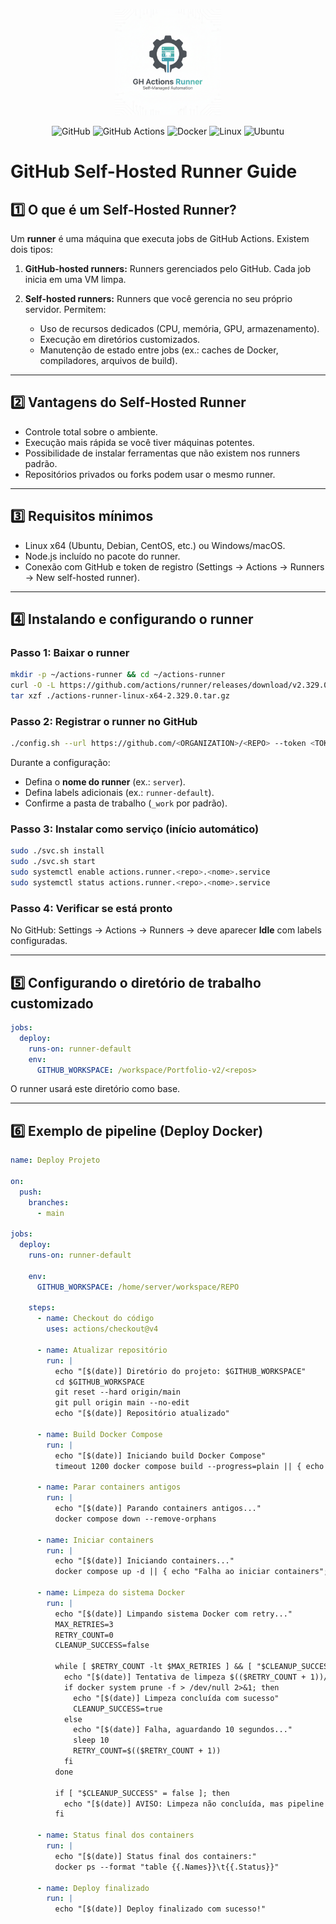 <p align="center">
  <img src="/Gemini_Generated_Image_86ne9786ne9786ne.png" width="170" alt="Rota da Fé">
</p>
<p align="center">
  <img src="https://img.shields.io/badge/github-%23121011.svg?style=for-the-badge&logo=github&logoColor=white" alt="GitHub"/>
  <img src="https://img.shields.io/badge/github%20actions-%232671E5.svg?style=for-the-badge&logo=githubactions&logoColor=white" alt="GitHub Actions"/>
  <img src="https://img.shields.io/badge/docker-%230db7ed.svg?style=for-the-badge&logo=docker&logoColor=white" alt="Docker"/>
  <img src="https://img.shields.io/badge/linux-FCC624?style=for-the-badge&logo=linux&logoColor=black" alt="Linux"/>
  <img src="https://img.shields.io/badge/ubuntu-E95420?style=for-the-badge&logo=ubuntu&logoColor=white" alt="Ubuntu"/>
</p>

# GitHub Self-Hosted Runner Guide

## 1️⃣ O que é um Self-Hosted Runner?

Um **runner** é uma máquina que executa jobs de GitHub Actions. Existem dois tipos:

1. **GitHub-hosted runners:** Runners gerenciados pelo GitHub. Cada job inicia em uma VM limpa.
2. **Self-hosted runners:** Runners que você gerencia no seu próprio servidor. Permitem:

   * Uso de recursos dedicados (CPU, memória, GPU, armazenamento).
   * Execução em diretórios customizados.
   * Manutenção de estado entre jobs (ex.: caches de Docker, compiladores, arquivos de build).

---

## 2️⃣ Vantagens do Self-Hosted Runner

* Controle total sobre o ambiente.
* Execução mais rápida se você tiver máquinas potentes.
* Possibilidade de instalar ferramentas que não existem nos runners padrão.
* Repositórios privados ou forks podem usar o mesmo runner.

---

## 3️⃣ Requisitos mínimos

* Linux x64 (Ubuntu, Debian, CentOS, etc.) ou Windows/macOS.
* Node.js incluído no pacote do runner.
* Conexão com GitHub e token de registro (Settings → Actions → Runners → New self-hosted runner).

---

## 4️⃣ Instalando e configurando o runner

### Passo 1: Baixar o runner

```bash
mkdir -p ~/actions-runner && cd ~/actions-runner
curl -O -L https://github.com/actions/runner/releases/download/v2.329.0/actions-runner-linux-x64-2.329.0.tar.gz
tar xzf ./actions-runner-linux-x64-2.329.0.tar.gz
```

### Passo 2: Registrar o runner no GitHub

```bash
./config.sh --url https://github.com/<ORGANIZATION>/<REPO> --token <TOKEN>
```

Durante a configuração:

* Defina o **nome do runner** (ex.: `server`).
* Defina labels adicionais (ex.: `runner-default`).
* Confirme a pasta de trabalho (`_work` por padrão).

### Passo 3: Instalar como serviço (início automático)

```bash
sudo ./svc.sh install
sudo ./svc.sh start
sudo systemctl enable actions.runner.<repo>.<nome>.service
sudo systemctl status actions.runner.<repo>.<nome>.service
```

### Passo 4: Verificar se está pronto

No GitHub: Settings → Actions → Runners → deve aparecer **Idle** com labels configuradas.

---

## 5️⃣ Configurando o diretório de trabalho customizado

```yaml
jobs:
  deploy:
    runs-on: runner-default
    env:
      GITHUB_WORKSPACE: /workspace/Portfolio-v2/<repos>
```

O runner usará este diretório como base.

---

## 6️⃣ Exemplo de pipeline (Deploy Docker)

```yaml
name: Deploy Projeto

on:
  push:
    branches:
      - main

jobs:
  deploy:
    runs-on: runner-default

    env:
      GITHUB_WORKSPACE: /home/server/workspace/REPO

    steps:
      - name: Checkout do código
        uses: actions/checkout@v4

      - name: Atualizar repositório
        run: |
          echo "[$(date)] Diretório do projeto: $GITHUB_WORKSPACE"
          cd $GITHUB_WORKSPACE
          git reset --hard origin/main
          git pull origin main --no-edit
          echo "[$(date)] Repositório atualizado"

      - name: Build Docker Compose
        run: |
          echo "[$(date)] Iniciando build Docker Compose"
          timeout 1200 docker compose build --progress=plain || { echo "Build falhou ou timeout"; exit 1; }

      - name: Parar containers antigos
        run: |
          echo "[$(date)] Parando containers antigos..."
          docker compose down --remove-orphans

      - name: Iniciar containers
        run: |
          echo "[$(date)] Iniciando containers..."
          docker compose up -d || { echo "Falha ao iniciar containers"; exit 1; }

      - name: Limpeza do sistema Docker
        run: |
          echo "[$(date)] Limpando sistema Docker com retry..."
          MAX_RETRIES=3
          RETRY_COUNT=0
          CLEANUP_SUCCESS=false

          while [ $RETRY_COUNT -lt $MAX_RETRIES ] && [ "$CLEANUP_SUCCESS" = false ]; do
            echo "[$(date)] Tentativa de limpeza $(($RETRY_COUNT + 1))/$MAX_RETRIES..."
            if docker system prune -f > /dev/null 2>&1; then
              echo "[$(date)] Limpeza concluída com sucesso"
              CLEANUP_SUCCESS=true
            else
              echo "[$(date)] Falha, aguardando 10 segundos..."
              sleep 10
              RETRY_COUNT=$(($RETRY_COUNT + 1))
            fi
          done

          if [ "$CLEANUP_SUCCESS" = false ]; then
            echo "[$(date)] AVISO: Limpeza não concluída, mas pipeline continua..."
          fi

      - name: Status final dos containers
        run: |
          echo "[$(date)] Status final dos containers:"
          docker ps --format "table {{.Names}}\t{{.Status}}"

      - name: Deploy finalizado
        run: |
          echo "[$(date)] Deploy finalizado com sucesso!"
```
